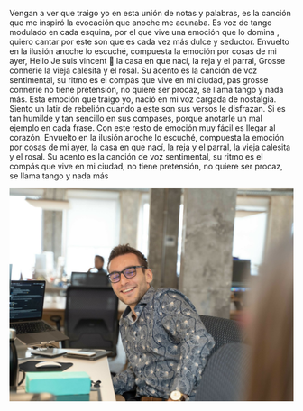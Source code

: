 Vengan a ver que traigo yo
en esta unión de notas y palabras,
es la canción que me inspiró
la evocación que anoche me acunaba.
Es voz de tango modulado en cada esquina,
por el que vive una emoción que lo domina
, quiero cantar por este son
que es cada vez más dulce y seductor.
Envuelto en la ilusión anoche lo escuché,
compuesta la emoción por cosas de mi ayer,
Hello
Je suis vincent :tada:
la casa en que nací,
la reja y el parral,
Grosse connerie
la vieja calesita y el rosal.
Su acento es la canción de voz sentimental,
su ritmo es el compás que vive en mi ciudad,
pas grosse connerie
no tiene pretensión,
no quiere ser procaz,
se llama tango y nada más.
Esta emoción que traigo yo,
nació en mi voz cargada de nostalgia.
Siento un latir de rebelión
cuando a este son sus versos le disfrazan.
Si es tan humilde y tan sencillo en sus compases,
porque anotarle un mal ejemplo en cada frase.
Con este resto de emoción
muy fácil es llegar al corazón.
Envuelto en la ilusión anoche lo escuché,
compuesta la emoción por cosas de mi ayer,
la casa en que nací,
la reja y el parral,
la vieja calesita y el rosal.
Su acento es la canción de voz sentimental,
su ritmo es el compás que vive en mi ciudad,
no tiene pretensión,
no quiere ser procaz,
se llama tango y nada más

<img src="bg.JPG">
